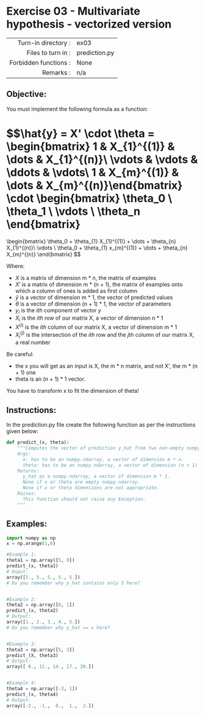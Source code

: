 # Exercise 03 - Multivariate hypothesis - vectorized version

|                         |                    |
| -----------------------:| ------------------ |
|   Turn-in directory :   |  ex03              |
|   Files to turn in :    |  prediction.py     |
|   Forbidden functions : |  None              |
|   Remarks :             |  n/a               |

## Objective:
You must implement the following formula as a function:  

$$\hat{y} = X' \cdot \theta = 
\begin{bmatrix} 
1 & X_{1}^{(1)} & \dots & X_{1}^{(n)}\\
\vdots & \vdots & \ddots & \vdots\\
1 & X_{m}^{(1)} & \dots &  X_{m}^{(n)}\end{bmatrix}
\cdot
\begin{bmatrix}
\theta_0 \\ 
\theta_1 \\
\vdots \\
\theta_n
\end{bmatrix} 
= 
\begin{bmatrix} 
\theta_0 + \theta_{1} X_{1}^{(1)} + \dots + \theta_{n} X_{1}^{(n)}\\ 
\vdots \\ 
\theta_0 + \theta_{1} x_{m}^{(1)} + \dots + \theta_{n} X_{m}^{(n)}
\end{bmatrix} $$

Where:
- $X$ is a matrix of dimension m * n, the matrix of examples
- $X'$ is a matrix of dimension m * (n + 1), the matrix of examples onto which a column of ones is added as first column
- $\hat{y}$ is a vector of dimension m * 1, the vector of predicted values
- $\theta$ is a vector of dimension (n + 1) * 1, the vector of parameters
- $y_i$ is the *ith* component of vector $y$
- $X_i$ is the *ith* row of our matrix X, a vector of dimension n * 1
- $X^{(i)}$ is the *ith* column of our matrix X, a vector of dimension m * 1
- $X_i^{(j)}$ is the intersection of the *ith* row and the *jth* column of our matrix X, a real number


Be careful: 
- the x you will get as an input is X, the m * n matrix, and not X', the m * (n + 1) one 
- theta is an (n + 1) * 1 vector. 

You have to transform x to fit the dimension of theta!


## Instructions:
In the prediction.py file create the following function as per the instructions given below:
```python
def predict_(x, theta):
    """Computes the vector of prediction y_hat from two non-empty numpy.ndarray.
    Args:
      x: has to be an numpy.ndarray, a vector of dimension m * n.
      theta: has to be an numpy.ndarray, a vector of dimension (n + 1) * 1.
    Returns:
      y_hat as a numpy.ndarray, a vector of dimension m * 1.
      None if x or theta are empty numpy.ndarray.
      None if x or theta dimensions are not appropriate.
    Raises:
      This function should not raise any Exception.
    """
```

## Examples:
```python
import numpy as np
x = np.arange(1,6)

#Example 1:
theta1 = np.array([5, 0])
predict_(x, theta1)
# Ouput:
array([5., 5., 5., 5., 5.])
# Do you remember why y_hat contains only 5 here?  


#Example 2:
theta2 = np.array([0, 1])
predict_(x, theta2)
# Output:
array([1., 2., 3., 4., 5.])
# Do you remember why y_hat == x here?  


#Example 3:
theta3 = np.array([5, 3])
predict_(X, theta3)
# Output:
array([ 8., 11., 14., 17., 20.])


#Example 4:
theta4 = np.array([-3, 1])
predict_(x, theta4)
# Output:
array([-2., -1.,  0.,  1.,  2.])
```